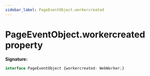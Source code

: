 ```yaml
---
sidebar_label: PageEventObject.workercreated
---
```

# PageEventObject.workercreated property

**Signature:**

```typescript
interface PageEventObject {workercreated: WebWorker;}
```
